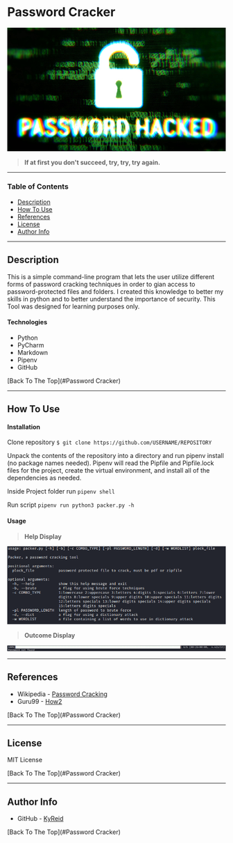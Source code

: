 # Password Cracker

![Project Image](images/passwordhacked.jpg)

> **If at first you don't succeed, try, try, try again.**

---

### Table of Contents

- [Description](#description)
- [How To Use](#how-to-use)
- [References](#references)
- [License](#license)
- [Author Info](#author-info)

---

## Description

This is a simple command-line program that lets the user utilize different forms of password cracking techniques in
order to gian access to password-protected files and folders. I created this knowledge to better my skills in python and
to better understand the importance of security. This Tool was designed for learning purposes only.

#### Technologies

- Python
- PyCharm
- Markdown
- Pipenv
- GitHub

[Back To The Top](#Password Cracker)

---

## How To Use

#### Installation

Clone repository
`$ git clone https://github.com/USERNAME/REPOSITORY`

Unpack the contents of the repository into a directory and run pipenv install (no package names needed). Pipenv will
read the Pipfile and Pipfile.lock files for the project, create the virtual environment, and install all of the
dependencies as needed.

Inside Project folder run
`pipenv shell`

Run script
`pipenv run python3 packer.py -h`

#### Usage

> **Help Display**

![Help](images/help.png)

> **Outcome Display**

![in Action](images/tool-in-action.png)

---

## References

- Wikipedia - [Password Cracking](https://en.wikipedia.org/wiki/Password_cracking)
- Guru99 - [How2](https://www.guru99.com/how-to-crack-password-of-an-application.html)

[Back To The Top](#Password Cracker)

---

## License

MIT License

[Back To The Top](#Password Cracker)

---

## Author Info

- GitHub - [KyReid](https://github.com/kyReid)

[Back To The Top](#Password Cracker)
